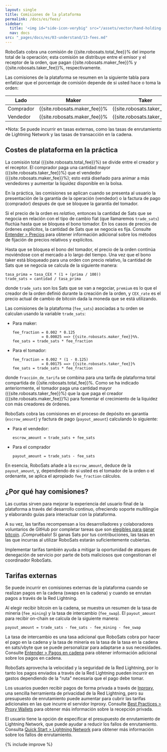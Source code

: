 ```yaml
---
layout: single
title: Comisiones de la plataforma
permalink: /docs/es/fees/
sidebar:
  title: '<img id="side-icon-verybig" src="/assets/vector/hand-holding-hand.svg"/>Comisiones'
  nav: docs
src: "_pages/docs/es/03-understand/13-fees.md"
---
```


RoboSats cobra una comisión de {{site.robosats.total_fee}}% del importe total de la operación; esta comisión se distribuye entre el emisor y el receptor de la orden, que pagan {{site.robosats.maker_fee}}% y {{site.robosats.taker_fee}}%, respectivamente.

Las comisiones de la plataforma se resumen en la siguiente tabla para enfatizar que el porcentaje de comisión depende de si usted hace o toma la orden:

| Lado   | Maker                        | Taker                        |
|--------|------------------------------|------------------------------|
| Comprador  | {{site.robosats.maker_fee}}% | {{site.robosats.taker_fee}}% |
| Vendedor | {{site.robosats.maker_fee}}% | {{site.robosats.taker_fee}}% |

*Nota: Se puede incurrir en tasas externas, como las tasas de enrutamiento de Lightning Network y las tasas de transacción en la cadena.

## **Costes de plataforma en la práctica**

La comisión total ({{site.robosats.total_fee}}%) se divide entre el creador y el receptor. El comprador paga una cantidad mayor ({{site.robosats.taker_fee}}%) que el vendedor ({{site.robosats.maker_fee}}%); esto está diseñado para animar a más vendedores y aumentar la liquidez disponible en la bolsa.

En la práctica, las comisiones se aplican cuando se presenta al usuario la presentación de la garantía de la operación (vendedor) o la factura de pago (comprador) después de que se bloquee la garantía del tomador.

Si el precio de la orden es *relativo*, entonces la cantidad de Sats que se negocia en relación con el tipo de cambio fiat (que llamaremos `trade_sats`) fluctúa hasta que se bloquea el bono tomador. En los casos de precios de órdenes *explícitos*, la cantidad de Sats que se negocia es fija. Consulte [Entender > Precios](/docs/es/prices/) para obtener información adicional sobre los métodos de fijación de precios relativos y explícitos.

Hasta que se bloquea el bono del tomador, el precio de la orden continúa moviéndose con el mercado a lo largo del tiempo. Una vez que el bono taker está bloqueado para una orden con precio relativo, la cantidad de Sats que se negocia se calcula de la siguiente manera:

````
tasa_prima = tasa_CEX * (1 + (prima / 100))
trade_sats = cantidad / tasa_prima
````

donde `trade_sats` son los Sats que se van a negociar, `premium` es lo que el creador de la orden definió durante la creación de la orden, y `CEX_rate` es el precio actual de cambio de bitcoin dada la moneda que se está utilizando.

Las comisiones de la plataforma (`fee_sats`) asociadas a tu orden se calculan usando la variable `trade_sats`:
* Para maker:
  ````
  fee_fraction = 0.002 * 0.125
               = 0.00025 ==> {{site.robosats.maker_fee}}%%.
  fee_sats = trade_sats * fee_fraction
  ````
* Para el tomador:
  ````
  fee_fraction = 0.002 * (1 - 0.125)
               = 0.00175 ==> {{site.robosats.taker_fee}}%
  fee_sats = trade_sats * fee_fraction
  ````

donde `fracción_de_tarifa` se combina para una tarifa de plataforma total compartida de {{site.robosats.total_fee}}%. Como se ha indicado anteriormente, el tomador paga una cantidad mayor ({{site.robosats.taker_fee}}%) que la que paga el creador ({{site.robosats.maker_fee}}%) para fomentar el crecimiento de la liquidez con más creadores de órdenes.

RoboSats cobra las comisiones en el proceso de depósito en garantía (`escrow_amount`) y factura de pago (`payout_amount`) calculando lo siguiente:
* Para el vendedor:
  ````
  escrow_amount = trade_sats + fee_sats
  ````
* Para el comprador
  ````
  payout_amount = trade_sats - fee_sats
  ````

En esencia, RoboSats añade a la `escrow_amount`, deduce de la `payout_amount`, y, dependiendo de si usted es el tomador de la orden o el ordenante, se aplica el apropiado `fee_fraction` cálculos.

## **¿Por qué hay comisiones?**

Las cuotas sirven para mejorar la experiencia del usuario final de la plataforma a través del desarrollo continuo, ofreciendo soporte multilingüe y elaborando guías para interactuar con la plataforma.

A su vez, las tarifas recompensan a los desarrolladores y colaboradores voluntarios de GitHub por completar tareas que son [elegibles para ganar bitcoin](https://github.com/users/Reckless-Satoshi/projects/2). ¡Compruébalo! Si ganas Sats por tus contribuciones, las tasas en las que incurras al utilizar RoboSats estarán suficientemente cubiertas.

Implementar tarifas también ayuda a mitigar la oportunidad de ataques de denegación de servicio por parte de bots maliciosos que congestionan el coordinador RoboSats.

## **Tarifas externas**

Se puede incurrir en comisiones externas de la plataforma cuando se realizan pagos en la cadena (swaps en la cadena) y cuando se enrutan pagos a través de la Red Lightning.

Al elegir recibir bitcoin en la cadena, se muestra un resumen de la tasa de minería (`fee_mining`) y la tasa de intercambio (`fee_swap`). El `payout_amount` para recibir on-chain se calcula de la siguiente manera:

````
payout_amount = trade_sats - fee_sats - fee_mining - fee_swap
````

La tasa de intercambio es una tasa adicional que RoboSats cobra por hacer el pago en la cadena y la tasa de minería es la tasa de la tasa en la cadena en sats/vbyte que se puede personalizar para adaptarse a sus necesidades. Consulte [Entender > Pagos en cadena](/docs/es/on-chain-payouts/) para obtener información adicional sobre los pagos en cadena.

RoboSats aprovecha la velocidad y la seguridad de la Red Lightning, por lo tanto los pagos enviados a través de la Red Lightning pueden incurrir en gastos dependiendo de la "ruta" necesaria que el pago debe tomar.

Los usuarios pueden recibir pagos de forma privada a través de [lnproxy](https://lnproxy.org/), una sencilla herramienta de privacidad de la Red Lightning, pero su presupuesto de enrutamiento puede aumentar para cubrir las tarifas adicionales en las que incurre el servidor lnproxy. Consulte [Best Practices > Proxy Wallets](/docs/es/proxy-wallets/) para obtener más información sobre la recepción privada.

El usuario tiene la opción de especificar el presupuesto de enrutamiento de Lightning Network, que puede ayudar a reducir los fallos de enrutamiento. Consulta [Quick Start > Lightning Network](/docs/es/lightning/) para obtener más información sobre los fallos de enrutamiento.

{% include improve %}
